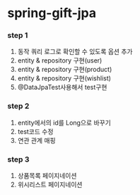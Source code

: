# spring-gift-jpa

### step 1
1. 동작 쿼리 로그로 확인할 수 있도록 옵션 추가
2. entity & repository 구현(user)
3. entity & repository 구현(product)
4. entity & repository 구현(wishlist)
5. @DataJpaTest사용해서 test구현

### step 2
1. entity에서의 id를 Long으로 바꾸기
2. test코드 수정
3. 연관 관계 매핑

### step 3
1. 상품목록 페이지네이션
2. 위시리스트 페이지네이션
